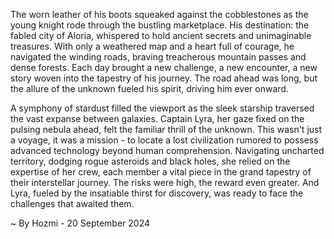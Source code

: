 
The worn leather of his boots squeaked against the cobblestones as the young knight rode through the bustling marketplace. His destination: the fabled city of Aloria, whispered to hold ancient secrets and unimaginable treasures. With only a weathered map and a heart full of courage, he navigated the winding roads, braving treacherous mountain passes and dense forests. Each day brought a new challenge, a new encounter, a new story woven into the tapestry of his journey. The road ahead was long, but the allure of the unknown fueled his spirit, driving him ever onward.

A symphony of stardust filled the viewport as the sleek starship traversed the vast expanse between galaxies. Captain Lyra, her gaze fixed on the pulsing nebula ahead, felt the familiar thrill of the unknown. This wasn't just a voyage, it was a mission - to locate a lost civilization rumored to possess advanced technology beyond human comprehension. Navigating uncharted territory, dodging rogue asteroids and black holes, she relied on the expertise of her crew, each member a vital piece in the grand tapestry of their interstellar journey. The risks were high, the reward even greater. And Lyra, fueled by the insatiable thirst for discovery, was ready to face the challenges that awaited them. 

~ By Hozmi - 20 September 2024
